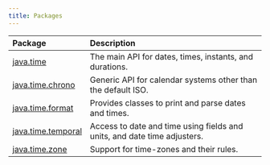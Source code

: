 ```yaml
---
title: Packages
---
```


| Package | Description 
|:---|:---
|[java.time](java.time) | The main API for dates, times, instants, and durations. 
|[java.time.chrono](java.time.chrono) | Generic API for calendar systems other than the default ISO. 
|[java.time.format](java.time.format) | Provides classes to print and parse dates and times. 
|[java.time.temporal](java.time.temporal) | Access to date and time using fields and units, and date time adjusters. 
|[java.time.zone](java.time.zone) | Support for time-zones and their rules. 


